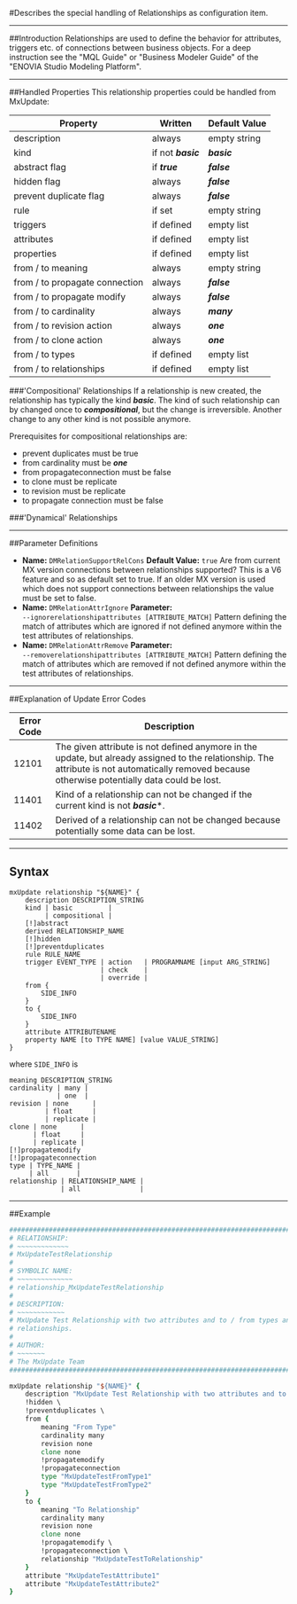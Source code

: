 <!--
 *
 *  This file is part of MxUpdate <http://www.mxupdate.org>.
 *
 *  MxUpdate is a deployment tool for a PLM platform to handle
 *  administration objects as single update files (configuration item).
 *
 *  Copyright (C) 2008-2016 The MxUpdate Team
 *
 *  The Manual of MxUpdate is licensed under a CC BY-NC-SA 4.0 license
 *  (Creative Commons Attribution-NonCommercial-ShareAlike 4.0 
 *  International 4.0 license).
 *
 *  You should have received a copy of the license along with this
 *  work. If not, see <http://creativecommons.org/licenses/by-nc-sa/4.0/>.
 *
-->

#Describes the special handling of Relationships as configuration item.

----
##Introduction
Relationships are used to define the behavior for attributes, triggers etc. of
connections between business objects. For a deep instruction see the "MQL Guide"
or "Business Modeler Guide" of the "ENOVIA Studio Modeling Platform".

----
##Handled Properties
This relationship properties could be handled from MxUpdate:

Property                       | Written            | Default Value
-------------------------------|--------------------|--------------
description                    | always             | empty string
kind                           | if not ***basic*** | ***basic***
abstract flag                  | if ***true***      | ***false***
hidden flag                    | always             | ***false***
prevent duplicate flag         | always             | ***false***
rule                           | if set             | empty string
triggers                       | if defined         | empty list
attributes                     | if defined         | empty list
properties                     | if defined         | empty list
from / to meaning              | always             | empty string
from / to propagate connection | always             | ***false***
from / to propagate modify     | always             | ***false***
from / to cardinality          | always             | ***many***
from / to revision action      | always             | ***one***
from / to clone action         | always             | ***one***
from / to types                | if defined         | empty list
from / to relationships        | if defined         | empty list

###'Compositional' Relationships
If a relationship is new created, the relationship has typically the kind ***basic***. The kind of such relationship can by changed once to ***compositional***, but the change is irreversible. Another change to any other kind is not possible anymore.

Prerequisites for compositional relationships are:
* prevent duplicates must be true
* from cardinality must be ***one***
* from propagateconnection must be false
* to clone must be replicate
* to revision must be replicate
* to propagate connection must be false

###'Dynamical' Relationships

----
##Parameter Definitions
*   **Name:** `DMRelationSupportRelCons`
    **Default Value:** `true`
    Are from current MX version connections between relationships supported? This is a V6 feature and so as default set to true. If an older MX version is used which does not support connections between relationships the value must be set to false.
*   **Name:** `DMRelationAttrIgnore`
    **Parameter:** `‑‑ignorerelationshipattributes [ATTRIBUTE_MATCH]` 
    Pattern defining the match of attributes which are ignored if not defined anymore within the test attributes of relationships.
*   **Name:** `DMRelationAttrRemove`
    **Parameter:** `‑‑removerelationshipattributes [ATTRIBUTE_MATCH]` 
    Pattern defining the match of attributes which are removed if not defined anymore within the test attributes of relationships.

----
##Explanation of Update Error Codes

Error Code | Description
-----------|------------
12101      | The given attribute is not defined anymore in the update, but already assigned to the relationship. The attribute is not automatically removed because otherwise potentially data could be lost.
11401      | Kind of a relationship can not be changed if the current kind is not ***basic****.
11402      | Derived of a relationship can not be changed because potentially some data can be lost.

----
## Syntax

    mxUpdate relationship "${NAME}" {
        description DESCRIPTION_STRING
        kind | basic         |
             | compositional |
        [!]abstract
        derived RELATIONSHIP_NAME
        [!]hidden
        [!]preventduplicates
        rule RULE_NAME
        trigger EVENT_TYPE | action   | PROGRAMNAME [input ARG_STRING]
                           | check    |
                           | override |
        from {
            SIDE_INFO
        }
        to {
            SIDE_INFO
        }
        attribute ATTRIBUTENAME
        property NAME [to TYPE NAME] [value VALUE_STRING]
    }

where `SIDE_INFO` is

    meaning DESCRIPTION_STRING
    cardinality | many |
                | one  |
    revision | none      |
             | float     |
             | replicate |
    clone | none      |
          | float     |
          | replicate |
    [!]propagatemodify
    [!]propagateconnection
    type | TYPE_NAME |
         | all       |
    relationship | RELATIONSHIP_NAME |
                 | all               |


----
##Example
```TCL
################################################################################
# RELATIONSHIP:
# ~~~~~~~~~~~~~
# MxUpdateTestRelationship
#
# SYMBOLIC NAME:
# ~~~~~~~~~~~~~~
# relationship_MxUpdateTestRelationship
#
# DESCRIPTION:
# ~~~~~~~~~~~~
# MxUpdate Test Relationship with two attributes and to / from types and
# relationships.
#
# AUTHOR:
# ~~~~~~~
# The MxUpdate Team
################################################################################

mxUpdate relationship "${NAME}" {
    description "MxUpdate Test Relationship with two attributes and to / from types and relationships." \
    !hidden \
    !preventduplicates \
    from {
        meaning "From Type"
        cardinality many
        revision none
        clone none
        !propagatemodify
        !propagateconnection
        type "MxUpdateTestFromType1"
        type "MxUpdateTestFromType2"
    }
    to {
        meaning "To Relationship"
        cardinality many
        revision none
        clone none
        !propagatemodify \
        !propagateconnection \
        relationship "MxUpdateTestToRelationship"
    }
    attribute "MxUpdateTestAttribute1"
    attribute "MxUpdateTestAttribute2"
}
```
